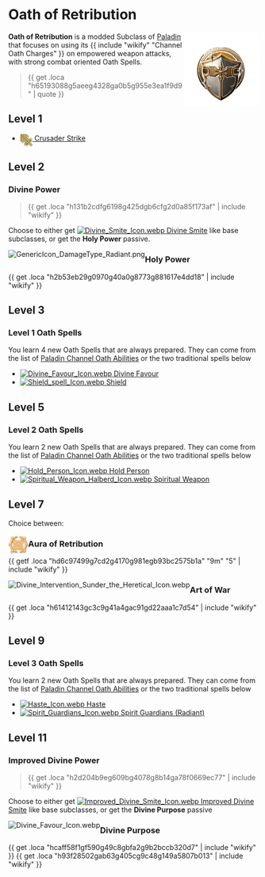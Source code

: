 # Oath of Retribution

<img align="right" alt="Retribution Class Icon" height="150" src="images/ClassIcons/Retribution.png" />

**Oath of Retribution** is a modded Subclass of [Paladin](https://bg3.wiki/wiki/Paladin) that focuses on using its {{ include "wikify" "Channel Oath Charges" }} on empowered weapon attacks, with strong combat oriented Oath Spells.

> {{ get .loca "h65193088g5aeeg4328ga0b5g955e3ea1f9d9" | quote }}

</h3>

## Level 1

- [ <img src="images/ControllerIcons/skills_png/Action_Paladin_Crusader_Strike.png" height="25" align="top" alt="Action_Paladin_Crusader_Strike.png" /> Crusader Strike ](Paladin---Abilities#crusader-strike)

## Level 2

### Divine Power

> {{ get .loca "h131b2cdfg6198g425dgb6cfg2d0a85f173af" | include "wikify" }}

Choose to either get [ <img src='https://bg3.wiki/w/images/4/4b/Divine_Smite_Icon.webp' height='25' align='top' alt='Divine_Smite_Icon.webp' /> Divine Smite](https://bg3.wiki/wiki/Divine_Smite) like base subclasses, or get the **Holy Power** passive.


<img src="https://bg3.wiki/w/images/9/91/GenericIcon_DamageType_Radiant.png" height="40" align="left" alt="GenericIcon_DamageType_Radiant.png" />

### Holy Power

{{ get .loca "h2b53eb29g0970g40a0g8773g881617e4dd18" | include "wikify" }}
  
## Level 3

### Level 1 Oath Spells

You learn 4 new Oath Spells that are always prepared. They can come from the list of [Paladin Channel Oath Abilities](Paladin---Abilities) or the two traditional spells below
- [ <img src="https://bg3.wiki/w/images/4/44/Divine_Favour_Icon.webp" height="25" align="top" alt="Divine_Favour_Icon.webp" /> Divine Favour](https://bg3.wiki/wiki/Divine_Favour)
- [ <img src="https://bg3.wiki/w/images/c/cf/Shield_spell_Icon.webp" height="25" align="top" alt="Shield_spell_Icon.webp" /> Shield](https://bg3.wiki/wiki/Shield_(spell))

## Level 5

### Level 2 Oath Spells

You learn 2 new Oath Spells that are always prepared. They can come from the list of [Paladin Channel Oath Abilities](Paladin---Abilities) or the two traditional spells below
- [ <img src="https://bg3.wiki/w/images/7/75/Hold_Person_Icon.webp" height="25" align="top" alt="Hold_Person_Icon.webp" /> Hold Person](https://bg3.wiki/wiki/Hold_Person)
- [ <img src="https://bg3.wiki/w/images/7/73/Spiritual_Weapon_Halberd_Icon.webp" height="25" align="top" alt="Spiritual_Weapon_Halberd_Icon.webp" /> Spiritual Weapon](https://bg3.wiki/wiki/Spiritual_Weapon)

## Level 7

Choice between:

<img src="images/ControllerIcons/skills_png/Action_Paladin_AuraOfRetribution.png" height="40" align="left" alt="Action_Paladin_AuraOfRetribution.png" />

### Aura of Retribution

{{ getf .loca "hd6c97499g7cd2g4170g981egb93bc2575b1a" "9m" "5" | include "wikify" }}


<img src="https://bg3.wiki/w/images/6/61/Divine_Intervention_Sunder_the_Heretical_Icon.webp" height="40" align="left" alt="Divine_Intervention_Sunder_the_Heretical_Icon.webp" />

### Art of War

{{ get .loca "h61412143gc3c9g41a4gac91gd22aaa1c7d54" | include "wikify" }}


## Level 9

### Level 3 Oath Spells

You learn 2 new Oath Spells that are always prepared. They can come from the list of [Paladin Channel Oath Abilities](Paladin---Abilities) or the two traditional spells below
- [ <img src="https://bg3.wiki/w/images/1/11/Haste_Icon.webp" height="25" align="top" alt="Haste_Icon.webp" /> Haste](https://bg3.wiki/wiki/Haste)
- [ <img src="https://bg3.wiki/w/images/d/d6/Spirit_Guardians_Icon.webp" height="25" align="top" alt="Spirit_Guardians_Icon.webp" /> Spirit Guardians (Radiant)](https://bg3.wiki/wiki/Spirit_Guardians)


## Level 11

### Improved Divine Power

> {{ get .loca "h2d204b9eg609bg4078g8b14ga78f0669ec77" | include "wikify" }}

Choose to either get [ <img src="https://bg3.wiki/w/images/f/fb/Improved_Divine_Smite_Icon.webp" height="25" align="top" alt="Improved_Divine_Smite_Icon.webp" /> Improved Divine Smite](https://bg3.wiki/wiki/Improved_Divine_Smite) like base subclasses, or get the **Divine Purpose** passive


<img src="https://bg3.wiki/w/images/4/44/Divine_Favour_Icon.webp" height="40" align="left" alt="Divine_Favour_Icon.webp" />

### Divine Purpose

{{ get .loca "hcaff58f1gf590g49c8gbfa2g9b2bccb320d7" | include "wikify" }}
{{ get .loca "h93f28502gab63g405cg9c48g149a5807b013" | include "wikify" }}
